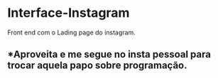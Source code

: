 # Interface-Instagram
Front end com o Lading page do instagram.


## *Aproveita e me segue no insta pessoal para trocar aquela papo sobre programação.
